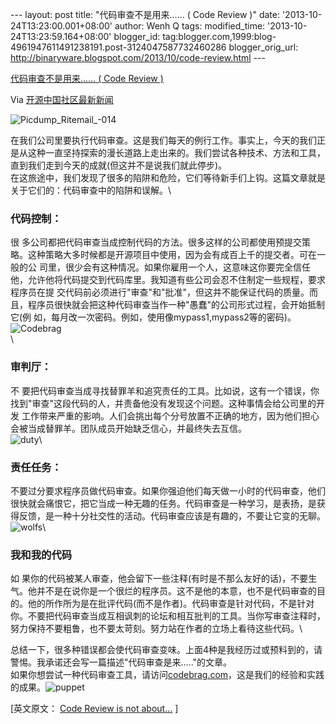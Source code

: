 --- layout: post title: "代码审查不是用来…… ( Code Review )" date:
'2013-10-24T13:23:00.001+08:00' author: Wenh Q tags: modified\_time:
'2013-10-24T13:23:59.164+08:00' blogger\_id:
tag:blogger.com,1999:blog-4961947611491238191.post-3124047587732460286
blogger\_orig\_url:
http://binaryware.blogspot.com/2013/10/code-review.html ---

[代码审查不是用来…… ( Code Review
)](http://www.oschina.net/news/45315/code-review-is-not-about)

Via [开源中国社区最新新闻](http://www.oschina.net/?from=rss)

![Picdump\_Ritemail\_-014](http://static.oschina.net/uploads/img/201310/24072521_t68n.jpg)

在我们公司里要执行代码审查。这是我们每天的例行工作。事实上，今天的我们正是从这种一直坚持探索的漫长道路上走出来的。我们尝试各种技术、方法和工具，直到我们走到今天的成就(但这并不是说我们就此停步)。\
在这旅途中，我们发现了很多的陷阱和危险，它们等待新手们上钩。这篇文章就是关于它们的：代码审查中的陷阱和误解。\

### 代码控制：

很
多公司都把代码审查当成控制代码的方法。很多这样的公司都使用预提交策略。这种策略大多时候都是开源项目中使用，因为会有成百上千的提交者。可在一般的公
司里，很少会有这种情况。如果你雇用一个人，这意味这你要完全信任他，允许他将代码提交到代码库里。我知道有些公司会忍不住制定一些规程，要求程序员在提
交代码前必须进行"审查"和"批准"，但这并不能保证代码的质量。而且，程序员很快就会把这种代码审查当作一种"愚蠢"的公司形式过程，会开始抵制它(例
如，每月改一次密码。例如，使用像mypass1,mypass2等的密码)。\
![Codebrag](http://static.oschina.net/uploads/img/201310/24072521_3Muc.png)\
\

### 审判厅：

不
要把代码审查当成寻找替罪羊和追究责任的工具。比如说，这有一个错误，你找到"审查"这段代码的人，并责备他没有发现这个问题。这种事情会给公司里的开发
工作带来严重的影响。人们会挑出每个分号放置不正确的地方，因为他们担心会被当成替罪羊。团队成员开始缺乏信心，并最终失去互信。\
![duty](http://static.oschina.net/uploads/img/201310/24072521_Cr9q.jpg)\

### 责任任务：

不要过分要求程序员做代码审查。如果你强迫他们每天做一小时的代码审查，他们很快就会痛恨它，把它当成一种无趣的任务。代码审查是一种学习，是表扬，是获得反馈，是一种十分社交性的活动。代码审查应该是有趣的，不要让它变的无聊。\
![wolfs](http://static.oschina.net/uploads/img/201310/24072522_LqBV.jpg)\

### 我和我的代码

如
果你的代码被某人审查，他会留下一些注释(有时是不那么友好的话)，不要生气。他并不是在说你是一个很烂的程序员。这不是他的本意，也不是代码审查的目
的。他的所作所为是在批评代码(而不是作者)。代码审查是针对代码，不是针对你。不要把代码审查当成互相讽刺的论坛和相互批判的工具。当你写审查注释时，
努力保持不要粗鲁，也不要太苛刻。努力站在作者的立场上看待这些代码。\

总结一下，很多种错误都会使代码审查变味。上面4种是我经历过或预料到的，请警惕。我承诺还会写一篇描述"代码审查是来….."的文章。\
如果你想尝试一种代码审查工具，请访问[codebrag.com](http://codebrag.com/)，这是我们的经验和实践的成果。![puppet](http://static.oschina.net/uploads/img/201310/24072522_MW6k.jpg)

[英文原文： [Code Review is not
about...](http://blog.zuchos.com/2013/10/what-code-review-is-not-about.html)
]
